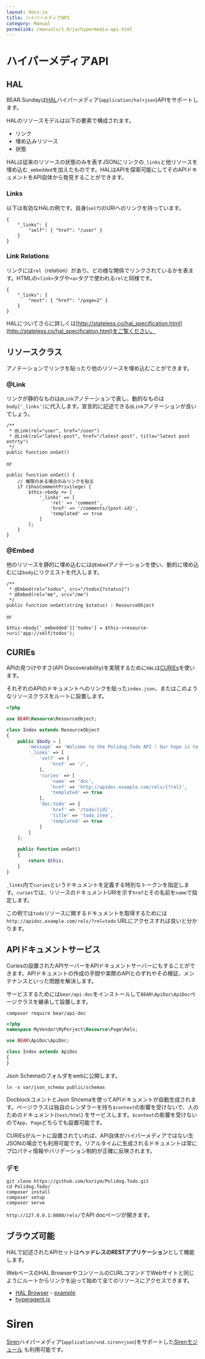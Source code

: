 ```yaml
---
layout: docs-ja
title: ハイパーメディアAPI
category: Manual
permalink: /manuals/1.0/ja/hypermedia-api.html
---
```


# ハイパーメディアAPI

## HAL

BEAR.Sundayは[HAL](https://en.wikipedia.org/wiki/Hypertext_Application_Language)ハイパーメディア(`application/hal+json`)APIをサポートします。

HALのリソースモデルは以下の要素で構成されます。

 * リンク
 * 埋め込みリソース
 * 状態

HALは従来のリソースの状態のみを表すJSONにリンクの`_links`と他リソースを埋め込む`_embedded`を加えたものです。HALはAPIを探索可能にしてそのAPIドキュメントをAPI自体から発見することができます。

### Links

以下は有効なHALの例です。自身(`self`)のURIへのリンクを持っています。

```
{
    "_links": {
        "self": { "href": "/user" }
    }
}
```

### Link Relations

リンクには`rel`（relation）があり、どの様な関係でリンクされているかを表ます。HTMLの`<link>`タグや`<a>`タグで使われる`rel`と同様です。

```
{
    "_links": {
        "next": { "href": "/page=2" }
    }
}
```

HALについてさらに詳しくは[http://stateless.co/hal_specification.html](http://stateless.co/hal_specification.html)をご覧ください。

## リソースクラス

アノテーションでリンクを貼ったり他のリソースを埋め込むことができます。

### @Link

リンクが静的なものは`@Link`アノテーションで表し、動的なものは`body['_links']`に代入します。宣言的に記述できる`@Link`アノテーションが良いでしょう。

```php?start_inline
/**
 * @Link(rel="user", href="/user")
 * @Link(rel="latest-post", href="/latest-post", title="latest post entrty")
 */
public function onGet()
```

or

```php?start_inline
public function onGet() {
    // 権限のある場合のみリンクを貼る
    if ($hasCommentPrivilege) {
        $this->body += [
            '_links' => [
                'rel' => 'comment',
                'href' => '/comments/{post-id}',
                'templated' => true
            ]
        ];
    }
}

```

### @Embed

他のリソースを静的に埋め込むには`@Embed`アノテーションを使い、動的に埋め込むには`body`にリクエストを代入します。

```php?start_inline
/**
 * @Embed(rel="todos", src="/todos{?status}")
 * @Embed(rel="me", src="/me")
 */
public function onGet(string $status) : ResourceObject

```

or

```php?start_inline
$this->body['_embedded']['todos'] = $this->resource->uri('app://self/todos');
```

## CURIEs

APIの見つけやすさ(API Discoverability)を実現するために`HAL`は[CURIEs]()を使います。

それぞれのAPIのドキュメントへのリンクを貼った`index.json`、またはこのようなリソースクラスをルートに設置します。

```php
<?php

use BEAR\Resource\ResourceObject;

class Index extends ResourceObject
{
    public $body = [
        'message' => 'Welcome to the Polidog.Todo API ! Our hope is to be as self-documenting and RESTful as possible.',
        '_links' => [
            'self' => [
                'href' => '/',
            ],
            'curies' => [
                'name' => 'doc',
                'href' => 'http://apidoc.example.com/rels/{?rel}',
                'templated' => true
            ],
            'doc:todo' => [
                'href' => '/todo/{id}',
                'title' => 'todo item',
                'templated' => true
            ]
        ]
    ];

    public function onGet()
    {
        return $this;
    }
}
```

`_links`内で`curies`というドキュメントを定義する特別なトークンを指定します。`curies`では、リソースのドキュメントURIを示す`href`とその名前を`name`で指定します。

この例では`todo`リソースに関するドキュメントを取得するためには`http://apidoc.example.com/rels/?rel=todo` URLにアクセスすれば良いと分かります。

## APIドキュメントサービス

Curiesの設置されたAPIサーバーをAPIドキュメントサーバーにもすることができます。APIドキュメントの作成の手間や実際のAPIとのずれやその検証、メンテナンスといった問題を解決します。

サービスするためには`bear/api-doc`をインストールして`BEAR\ApiDoc\ApiDoc`ページクラスを継承して設置します。

```
composer require bear/api-doc
```

```php
<?php
namespace MyVendor\MyPorject\Resource\Page\Rels;

use BEAR\ApiDoc\ApiDoc;

class Index extends ApiDoc
{
}
```

Json Schemaのフォルダをwebに公開します。

```
ln -s var/json_schema public/schemas
```

DocblockコメントとJson Shcemaを使ってAPIドキュメントが自動生成されます。ページクラスは独自のレンダラーを持ち`$context`の影響を受けないで、人のためのドキュメント(`text/html`) をサービスします。`$context`の影響を受けないので`App`、`Page`どちらでも設置可能です。

CURIEsがルートに設置されていれば、API自体がハイパーメディアではない生JSONの場合でも利用可能です。リアルタイムに生成されるドキュメントは常にプロパティ情報やバリデーション制約が正確に反映されます。

### デモ

```
git clone https://github.com/koriym/Polidog.Todo.git
cd Polidog.Todo/
composer install
composer setup
composer serve
```

`http://127.0.0.1:8080/rels/`でAPI docページが開きます。

## ブラウズ可能

HALで記述されたAPIセットは**ヘッドレスのRESTアプリケーション**として機能します。

WebベースのHAL BrowserやコンソールのCURLコマンドでWebサイトと同じようにルートからリンクを辿って始めて全てのリソースにアクセスできます。

 * [HAL Browser](https://github.com/mikekelly/hal-browser) - [example](http://haltalk.herokuapp.com/explorer/browser.html#/)
 * [hyperagent.js](https://weluse.github.io/hyperagent/)


# Siren

[Siren](https://github.com/kevinswiber/siren)ハイパーメディア(`application/vnd.siren+json`)をサポートした[Sirenモジュール](https://github.com/kuma-guy/BEAR.SirenModule) も利用可能です。
